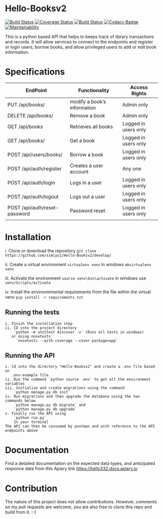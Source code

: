 # Hello-Booksv2
[![Build Status](https://travis-ci.org/simiyu1/Hello-books-v2.svg?branch=ch-badges)](https://travis-ci.org/simiyu1/Hello-books-v2)
[![Coverage Status](https://coveralls.io/repos/github/simiyu1/Hello-books-v2/badge.svg?branch=master)](https://coveralls.io/github/simiyu1/Hello-books-v2?branch=master)
[![Build Status](https://travis-ci.org/simiyu1/Hello-books-v2.svg?branch=master)](https://travis-ci.org/simiyu1/Hello-books-v2)
[![Codacy Badge](https://api.codacy.com/project/badge/Grade/ec6ae08c817d4307a343b67ac4090dda)](https://www.codacy.com/app/simiyu1/Hello-books-v2?utm_source=github.com&amp;utm_medium=referral&amp;utm_content=simiyu1/Hello-books-v2&amp;utm_campaign=Badge_Grade)
[![Maintainability](https://api.codeclimate.com/v1/badges/9fa648d0b3562db54173/maintainability)](https://codeclimate.com/github/simiyu1/Hello-books-v2/maintainability)

This is a python based API that helps to keeps track of library transactions and records. It will allow services to connect to the endpoints and register or login users, borrow books, and allow privileged users to add or edit book information.

# Specifications

| EndPoint | Functionality | Access Rights |
| ------------- | ------------- | ------------- |
| PUT /api/books/<bookId> |modify a book’s information  | Admin only |
|DELETE /api/books/<bookId> | Remove a book  | Admin only |
| GET /api/books | Retrieves all books | Logged in users only |
| GET /api/books/<bookId> | Get a book | Logged in users only |
| POST /api/users/books/<bookId> | Borrow a book  | Logged in users only |
| POST /api/auth/register | Creates a user account | Any one |
| POST /api/auth/login | Logs in a user | Logged in users only |
| POST /api/auth/logout | Logs out a user | Logged in users only |
| POST /api/auth/reset-password | Password reset | Logged in users only |
|  |  |


# Installation


   i. Clone or download the repository
      `git clone https://github.com/simiyu1/Hello-Booksv2/develop/`

   ii. Create a virtual environment
      `virtualenv venv`
      In windows `mkvirtualenv venv`

   iii. Activate the environment 
      `source venv\bin\activate`
      in windows use `venv/Scripts/activate`

   iv. Install the environmmental requirements from the file within the virtual venv
       `pip install -r requirements.txt`

## Running the tests
    i. Finish the installation step
    ii. CD into the project directory    
        `python -m unittest discover -v` (Runs all tests in windows)
       or using nosetests
         `nosetests --with-coverage --cover-package=app`

## Running the API
    i. Cd into the directory "Hello-Booksv2" and create a .env file based on
       .env-example file
    ii. Run the command `python source .env` to get all the environment variables
    iii. Initialize and create migrations using the command
        `python manage.py db init`
    iv. Run migrations and then upgrade the database using the two commands below
        `python manage.py db migrate` and 
        `python manage.py db upgrade`
    v. Finally run the API using
        `python run.py`
        In your terminal
    The API can then be consumed by postman and with reference to the API endpoints above

# Documentation
Find a detailed documentation on the expected data types, and anticipated responce data from this Apiary link https://hello332.docs.apiary.io

# Contribution
The nature of this project does not allow contributions. However, comments on my pull requests are welcome, you are also free to clone this repo and build from it. :-)